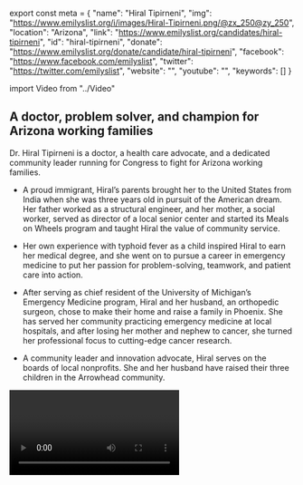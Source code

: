 export const meta = {
  "name": "Hiral Tipirneni",
  "img": "https://www.emilyslist.org/i/images/Hiral-Tipirneni.png/@zx_250@zy_250",
  "location": "Arizona",
  "link": "https://www.emilyslist.org/candidates/hiral-tipirneni",
  "id": "hiral-tipirneni",
  "donate": "https://www.emilyslist.org/donate/candidate/hiral-tipirneni",
  "facebook": "https://www.facebook.com/emilyslist",
  "twitter": "https://twitter.com/emilyslist",
  "website": "",
  "youtube": "",
  "keywords": []
}

import Video from "../Video"

## A doctor, problem solver, and champion for Arizona working families

Dr. Hiral Tipirneni is a doctor, a health care advocate, and a dedicated community leader running for Congress to fight for Arizona working families.

- A proud immigrant, Hiral’s parents brought her to the United States from India when she was three years old in pursuit of the American dream. Her father worked as a structural engineer, and her mother, a social worker, served as director of a local senior center and started its Meals on Wheels program and taught Hiral the value of community service.

- Her own experience with typhoid fever as a child inspired Hiral to earn her medical degree, and she went on to pursue a career in emergency medicine to put her passion for problem-solving, teamwork, and patient care into action.

- After serving as chief resident of the University of Michigan’s Emergency Medicine program, Hiral and her husband, an orthopedic surgeon, chose to make their home and raise a family in Phoenix. She has served her community practicing emergency medicine at local hospitals, and after losing her mother and nephew to cancer, she turned her professional focus to cutting-edge cancer research.

- A community leader and innovation advocate, Hiral serves on the boards of local nonprofits. She and her husband have raised their three children in the Arrowhead community.

<Video id="EHRiEtoQHm4" />

## A leader fighting to expand economic opportunity

Hiral is running to expand economic opportunity for Arizona working families and to help create good-paying jobs in the Northwest Valley so that communities can thrive. “America gave my family a chance to rise and thrive, the very reasons that brought us to the United States in the first place,” she has said. “I passionately believe that we must remain a land of opportunity for those who are willing to work for it.” As an experienced medical doctor, Hiral is dedicated to expanding Americans’ access to quality, affordable health care, and she will fight back against any attempt to undo the progress we’ve worked so hard to make. A leader in her field, Hiral brings together researchers, clinicians, and patient advocates in the fight to treat and cure breast cancer, prostate cancer, and childhood leukemia. When elected, she will bring new leadership to Congress and move Arizona forward for hardworking families.

## An opportunity to flip a seat

Hiral is challenging Rep. Debbie Lesko, the vulnerable Republican who took office after an April special election for the vacant seat in Arizona's 8th Congressional District that Republican Congressman Trent Franks resigned amidst serious allegations that he sexually harassed women staffers. Hiral ran a strong campaign in the special election, and Lesko only won by a narrow margin even though the GOP poured money into what should have been a safe seat easy to defend.  The stakes are even higher in November, and Hiral has what it takes to win this rematch and help take back the House. This is a district that has never before elected a woman of color to Congress, and she is poised to be the first. Let’s show Hiral our full support, and help send this champion for Arizona working families to Congress — and let’s take back the House.

